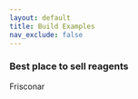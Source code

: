 ```yaml
---
layout: default
title: Build Examples
nav_exclude: false
---
```


### **Best place to sell reagents**  
Frisconar

